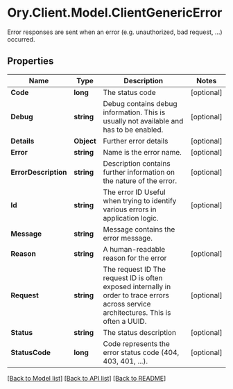 # Ory.Client.Model.ClientGenericError
Error responses are sent when an error (e.g. unauthorized, bad request, ...) occurred.

## Properties

Name | Type | Description | Notes
------------ | ------------- | ------------- | -------------
**Code** | **long** | The status code | [optional] 
**Debug** | **string** | Debug contains debug information. This is usually not available and has to be enabled. | [optional] 
**Details** | **Object** | Further error details | [optional] 
**Error** | **string** | Name is the error name. | [optional] 
**ErrorDescription** | **string** | Description contains further information on the nature of the error. | [optional] 
**Id** | **string** | The error ID  Useful when trying to identify various errors in application logic. | [optional] 
**Message** | **string** | Message contains the error message. | 
**Reason** | **string** | A human-readable reason for the error | [optional] 
**Request** | **string** | The request ID  The request ID is often exposed internally in order to trace errors across service architectures. This is often a UUID. | [optional] 
**Status** | **string** | The status description | [optional] 
**StatusCode** | **long** | Code represents the error status code (404, 403, 401, ...). | [optional] 

[[Back to Model list]](../README.md#documentation-for-models) [[Back to API list]](../README.md#documentation-for-api-endpoints) [[Back to README]](../README.md)

